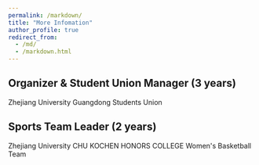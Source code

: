 ```yaml
---
permalink: /markdown/
title: "More Infomation"
author_profile: true
redirect_from: 
  - /md/
  - /markdown.html
---
```



Organizer & Student Union Manager (3 years) 
---
Zhejiang University Guangdong Students Union

Sports Team Leader (2 years) 
---
Zhejiang University CHU KOCHEN HONORS COLLEGE Women's Basketball Team
